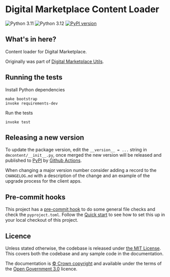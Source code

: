 Digital Marketplace Content Loader
==================================

![Python 3.11](https://img.shields.io/badge/python-3.11-blue.svg)
![Python 3.12](https://img.shields.io/badge/python-3.12-blue.svg)
[![PyPI version](https://badge.fury.io/py/ccs-digitalmarketplace-content-loader.svg)](https://badge.fury.io/py/ccs-digitalmarketplace-content-loader)

## What's in here?

Content loader for Digital Marketplace.

Originally was part of [Digital Marketplace Utils](https://github.com/Crown-Commercial-Service/digitalmarketplace-utils).


## Running the tests

Install Python dependencies

```
make bootstrap
invoke requirements-dev
```

Run the tests

```
invoke test
```

## Releasing a new version

To update the package version, edit the `__version__ = ...` string in `dmcontent/__init__.py`,
once merged the new version will be released and published to [PyPI](https://pypi.org/project/digitalmarketplace-content-loader/) by [Github Actions](./.github/workflows).

When changing a major version number consider adding a record to the `CHANGELOG.md` with a
description of the change and an example of the upgrade process for the client apps.

## Pre-commit hooks

This project has a [pre-commit hook][pre-commit hook] to do some general file checks and check the `pyproject.toml`.
Follow the [Quick start][pre-commit quick start] to see how to set this up in your local checkout of this project.

## Licence

Unless stated otherwise, the codebase is released under [the MIT License][mit].
This covers both the codebase and any sample code in the documentation.

The documentation is [&copy; Crown copyright][copyright] and available under the terms
of the [Open Government 3.0][ogl] licence.

[mit]: LICENCE
[copyright]: http://www.nationalarchives.gov.uk/information-management/re-using-public-sector-information/uk-government-licensing-framework/crown-copyright/
[ogl]: http://www.nationalarchives.gov.uk/doc/open-government-licence/version/3/

[pre-commit hook]: https://pre-commit.com/
[pre-commit quick start]: https://pre-commit.com/#quick-start

